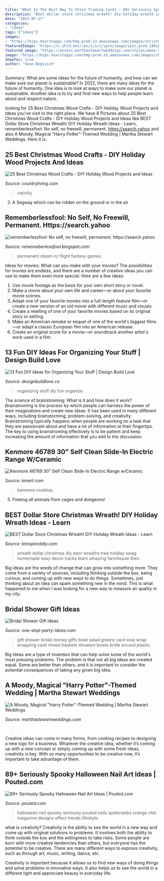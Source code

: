 ```yaml
---
title: "What Is The Best Way To Store Trading Cards ~ 89+ Seriously Spooky Halloween Nail Art Ideas"
description: "Best dollar store christmas wreath! diy holiday wreath ideas"
date: "2023-07-17"
categories:
- "ideas"
tags: ["ideas"]
images:
- "https://hips.hearstapps.com/hmg-prod.s3.amazonaws.com/images/christmas-wood-crafts-nativity-scene-1538172788.jpg?crop=1xw:1xh;center,top&amp;resize=480:*"
featuredImage: "https://c.shld.net/rpx/i/s/i/spin/image/spin_prod_180168701??hei=64&amp;wid=64&amp;qlt=50"
featured_image: "https://assets.marthastewartweddings.com/styles/wmax-520-highdpi/d56/cindy-matt-wedding-harrypotter-dessert-1037-6287638-0417/cindy-matt-wedding-harrypotter-dessert-1037-6287638-0417_vert.jpg?itok=j3ZzOYzi"
image: "https://hips.hearstapps.com/hmg-prod.s3.amazonaws.com/images/christmas-wood-crafts-nativity-scene-1538172788.jpg?crop=1xw:1xh;center,top&amp;resize=480:*"
ShowToc: true
author: "Sean Bogisich"
---
```



Summary: What are some ideas for the future of humanity, and how can we make sure our planet is sustainable?
In 2022, there are many ideas for the future of humanity. One idea is to look at ways to make sure our planet is sustainable. Another idea is to try and find new ways to help people learn about and respect nature.

	

		
looking for 25 Best Christmas Wood Crafts - DIY Holiday Wood Projects and Ideas you've visit to the right place. We have 8 Pictures about 25 Best Christmas Wood Crafts - DIY Holiday Wood Projects and Ideas like BEST Dollar Store Christmas Wreath! DIY Holiday Wreath Ideas - Learn, rememberlessfool: No self, no freewill, permanent. https://search.yahoo and also A Moody, Magical &quot;Harry Potter&quot;-Themed Wedding | Martha Stewart Weddings. Here it is:
		
    
## 25 Best Christmas Wood Crafts - DIY Holiday Wood Projects And Ideas

<img loading=lazy src="https://hips.hearstapps.com/hmg-prod.s3.amazonaws.com/images/christmas-wood-crafts-nativity-scene-1538172788.jpg?crop=1xw:1xh;center,top&amp;resize=480:*" onerror="this.onerror=null;this.src='https://tse1.mm.bing.net/th?id=OIP.i5Y7Pr29bsw7QFCX7U2JggHaLH&amp;pid=15.1';" alt="25 Best Christmas Wood Crafts - DIY Holiday Wood Projects and Ideas">

_Source: countryliving.com_

>nativity. 

	

2. A Segway which can be ridden on the ground or in the air

    
## Rememberlessfool: No Self, No Freewill, Permanent. Https://search.yahoo

<img loading=lazy src="https://cascade.madmimi.com/bulk_images/7943549/Screenshot_74820191104-31990-16qozv2.jpg?1572872561" onerror="this.onerror=null;this.src='https://tse4.mm.bing.net/th?id=OIP._gEZMh7MMZmx3x_szuaTlwHaEl&amp;pid=15.1';" alt="rememberlessfool: No self, no freewill, permanent. https://search.yahoo">

_Source: rememeberlessfool.blogspot.com_

>permanent steam nz flight fantasy games. 

	

Ideas for movies: What can you make with your movies?
The possibilities for movies are endless, and there are a number of creative ideas you can use to make them even more special. Here are a few ideas:
1. Use movie footage as the basis for your own short story or novel.
2. Make a movie about your own life and career—or about your favorite movie scenes.
3. Adapt one of your favorite movies into a full-length feature film—or create a new version of an old movie with different music and visuals.
4. Create a retelling of one of your favorite movies based on its original story or setting.
5. Make an American remake or sequel of one of the world's biggest films—or adapt a classic European film into an American release.
6. Create an original score for a movie—or soundtrack another artist's work used in a film.
    
## 13 Fun DIY Ideas For Organizing Your Stuff | Design Build Love

<img loading=lazy src="http://www.designbuildlove.co/wp-content/uploads/2017/05/13-Ideas-for-Organizing-Your-Home-Design-DIY-Magazine2.jpg" onerror="this.onerror=null;this.src='https://tse2.mm.bing.net/th?id=OIP.HKjjxU_G5UJ8V_lJdaBb7gHaJ6&amp;pid=15.1';" alt="13 Fun DIY Ideas for Organizing Your Stuff | Design Build Love">

_Source: designbuildlove.co_

>organizing stuff diy fun organize. 

	

The science of brainstroming: What is it and how does it work?
Brainstroming is the process by which people can harness the power of their imaginations and create new ideas. It has been used in many different ways, including brainstorming, problem-solving, and creativity. Brainstroming typically happens when people are working on a task that they are passionate about and have a lot of information at their fingertips. The key to using brainstroming effectively is to be patient and keep increasing the amount of information that you add to the discussion.

    
## Kenmore 46789 30&quot; Self Clean Slide-In Electric Range W/Ceramic

<img loading=lazy src="https://c.shld.net/rpx/i/s/i/spin/image/spin_prod_180168701??hei=64&amp;wid=64&amp;qlt=50" onerror="this.onerror=null;this.src='https://tse2.mm.bing.net/th?id=OIP.eYbljS63e2BFNVK5UtlKOgHaHa&amp;pid=15.1';" alt="Kenmore 46789 30&quot; Self Clean Slide-In Electric Range w/Ceramic">

_Source: kmart.com_

>kenmore cooktop. 

	

5. Freeing all animals from cages and dungeons!

    
## BEST Dollar Store Christmas Wreath! DIY Holiday Wreath Ideas - Learn

<img loading=lazy src="https://kimspireddiy.com/wp-content/uploads/2018/10/Dollar-Tree-DIY-Christmas-Decor_Easy-Affordable-Swag-Wreath.jpg" onerror="this.onerror=null;this.src='https://tse4.mm.bing.net/th?id=OIP.BG-HpRomKtWRI04XkmxDzQHaLz&amp;pid=15.1';" alt="BEST Dollar Store Christmas Wreath! DIY Holiday Wreath Ideas - Learn">

_Source: kimspireddiy.com_

>wreath dollar christmas diy door wreaths tree holiday swag homemade easy decor hacks learn amazing farmhouse then. 

	

Big ideas are the seeds of change that can grow into something more. They come from a variety of sources, including thinking outside the box, being curious, and coming up with new ways to do things. Sometimes, just thinking about an idea can spark something new in the mind. This is what happened to me when I was looking for a new way to measure air quality in my city.

    
## Bridal Shower Gift Ideas

<img loading=lazy src="http://www.one-stop-party-ideas.com/images/Bridal-Shower-Gift-Ideas-Salad-Bowl.jpg" onerror="this.onerror=null;this.src='https://tse2.mm.bing.net/th?id=OIP.7Gdo2QPvA_wGfoEN0B8qCQAAAA&amp;pid=15.1';" alt="Bridal Shower Gift Ideas">

_Source: one-stop-party-ideas.com_

>gift shower bridal money gifts bowl salad greens card stop wrap wrapping cash mixed baskets showers bowls bride around plastic. 

	

Big Ideas are a type of invention that can help solve some of the world's most pressing problems. The problem is that not all big ideas are created equal. Some are better than others, and it is important to consider the potential consequences of taking any given big idea.

    
## A Moody, Magical &quot;Harry Potter&quot;-Themed Wedding | Martha Stewart Weddings

<img loading=lazy src="https://assets.marthastewartweddings.com/styles/wmax-520-highdpi/d56/cindy-matt-wedding-harrypotter-dessert-1037-6287638-0417/cindy-matt-wedding-harrypotter-dessert-1037-6287638-0417_vert.jpg?itok=j3ZzOYzi" onerror="this.onerror=null;this.src='https://tse2.mm.bing.net/th?id=OIP.3P1x7Rq9C6NVFbmpw04GhwHaJQ&amp;pid=15.1';" alt="A Moody, Magical &quot;Harry Potter&quot;-Themed Wedding | Martha Stewart Weddings">

_Source: marthastewartweddings.com_

>. 

	

Creative ideas can come in many forms, from cooking recipes to designing a new logo for a business. Whatever the creative idea, whether it’s coming up with a new concept or simply coming up with some fresh ideas, creativity is key. With so many opportunities to be creative now, it’s important to take advantage of them.

    
## 89+ Seriously Spooky Halloween Nail Art Ideas | Pouted.com

<img loading=lazy src="https://www.pouted.com/wp-content/uploads/2017/09/halloween-nail-ideas-204.jpg" onerror="this.onerror=null;this.src='https://tse3.mm.bing.net/th?id=OIP.SxImm5U8ECGwC_Hfkd9c4QHaEt&amp;pid=15.1';" alt="89+ Seriously Spooky Halloween Nail Art Ideas | Pouted.com">

_Source: pouted.com_

>halloween nail spooky seriously pouted nails spiderwebs orange chic magazine designs effect trends lifestyle. 

	

what is creativity?
Creativity is the ability to see the world in a new way and come up with original solutions to problems. It involves both the ability to think outside the box and the willingness to take risks.
Some people are born with more creative tendencies than others, but everyone has the potential to be creative. There are many different ways to express creativity, such as through art, music, writing, dance, etc.

Creativity is important because it allows us to find new ways of doing things and solve problems in innovative ways. It also helps us to see the world in a different light and appreciate beauty in everyday life.

